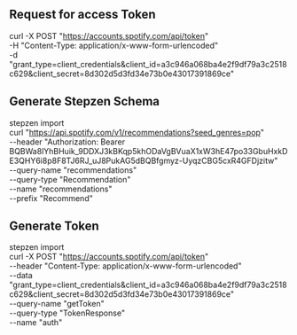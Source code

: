 ## Request for access Token

curl -X POST "https://accounts.spotify.com/api/token" \
     -H "Content-Type: application/x-www-form-urlencoded" \
     -d "grant_type=client_credentials&client_id=a3c946a068ba4e2f9df79a3c2518c629&client_secret=8d302d5d3fd34e73b0e43017391869ce"
    

## Generate Stepzen Schema
stepzen import \
        curl "https://api.spotify.com/v1/recommendations?seed_genres=pop" \
        --header "Authorization: Bearer BQBWa8lYhBHuik_9DDXJ3kBKqp5khODaVgBVuaX1xW3hE47po33GbuHxkDE3QHY6i8p8F8TJ6RJ_uJ8PukAG5dBQBfgmyz-UyqzCBG5cxR4GFDjzitw" \
        --query-name "recommendations" \
        --query-type "Recommendation" \
        --name "recommendations" \
        --prefix "Recommend"

## Generate Token
stepzen import \
        curl -X POST "https://accounts.spotify.com/api/token" \
        --header "Content-Type: application/x-www-form-urlencoded" \
        --data "grant_type=client_credentials&client_id=a3c946a068ba4e2f9df79a3c2518c629&client_secret=8d302d5d3fd34e73b0e43017391869ce" \
        --query-name "getToken" \
        --query-type "TokenResponse" \
        --name "auth"